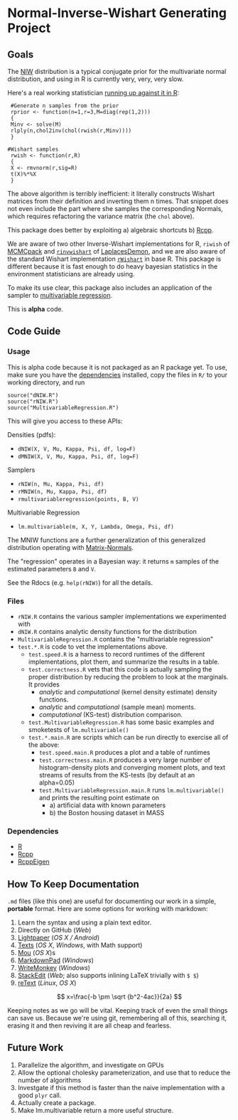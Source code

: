 Normal-Inverse-Wishart Generating Project
=========================================

Goals
----

The [NIW](https://en.wikipedia.org/wiki/Normal-inverse-Wishart_distribution) distribution
is a typical conjugate prior for the multivariate normal distribution,
and using in R is currently very, very, very slow.

Here's a real working statistician [running up against it in R](https://dahtah.wordpress.com/2012/03/07/why-an-inverse-wishart-prior-may-not-be-such-a-good-idea/):
```{R}
 #Generate n samples from the prior
 rprior <- function(n=1,r=3,M=diag(rep(1,2)))
 {
 Minv <- solve(M)
 rlply(n,chol2inv(chol(rwish(r,Minv))))
 }
 
#Wishart samples
 rwish <- function(r,R)
 {
 X <- rmvnorm(r,sig=R)
 t(X)%*%X
 }
```

The above algorithm is terribly inefficient: it literally constructs Wishart matrices from their definition and inverting them n times.
That snippet does not even include the part where she samples the corresponding Normals,
which requires refactoring the variance matrix (the `chol` above).

This package does better by exploiting a) algebraic shortcuts b) [Rcpp](http://rcpp.org).

We are aware of two other Inverse-Wishart implementations for R,
`riwish` of [MCMCpack](http://mcmcpack.wustl.edu/) and 
[`rinvwishart`](https://github.com/Statisticat/LaplacesDemon/blob/master/R/distributions.R)
 of [LaplacesDemon](http://www.bayesian-inference.com/software),
 and we are also aware of the standard Wishart implementation
 [`rWishart`](http://svn.r-project.org/R/trunk/src/library/stats/src/rWishart.c()) in base R.
 This package is different because it is fast enough to do heavy bayesian
 statistics in the environment statisticians are already using.

To make its use clear, this package also includes an application of the sampler to
[multivariable regression](https://en.wikipedia.org/wiki/Bayesian_multivariate_linear_regression).

<!--  [the](http://www.ats.ucla.edu/stat/stata/dae/mvreg.htm) [alternatives](http://cameron.econ.ucdavis.edu/excel/ex61multipleregression.html). -->

This is **alpha** code.

Code Guide
----------------

### Usage

This is alpha code because it is not packaged as an R package yet.
To use, make sure you have the [dependencies](#dependencies) installed,
copy the files in `R/` to your working directory, and run
```{r}
source("dNIW.R")
source("rNIW.R")
source("MultivariableRegression.R")
```

This will give you access to these APIs:

Densities (pdfs):

* `dNIW(X, V, Mu, Kappa, Psi, df, log=F)`
* `dMNIW(X, V, Mu, Kappa, Psi, df, log=F)`

Samplers

* `rNIW(n, Mu, Kappa, Psi, df)`
* `rMNIW(n, Mu, Kappa, Psi, df)`
* `rmultivariableregression(points, B, V)`

Multivariable Regression

* `lm.multivariable(m, X, Y, Lambda, Omega, Psi, df)`

The MNIW functions are a further generalization of this generalized distribution
 operating with [Matrix-Normals](https://en.wikipedia.org/wiki/Matrix_normal_distribution).
 
The "regression" operates in a Bayesian way: it returns `m` samples of the estimated parameters `B` and `V`.
 
See the Rdocs (e.g. `help(rNIW)`) for all the details.

### Files

* `rNIW.R` contains the various sampler implementations we experimented with
* `dNIW.R` contains analytic density functions for the distribution
* `MultivariableRegression.R` contains the "multivariable regression"
* `test.*.R` is code to vet the implementations above.
    * `test.speed.R` is a harness to record runtimes of the different implementations, plot them, and summarize the results in a table.
    * `test.correctness.R`  vets that this code is actually sampling the proper distribution by reducing the problem to look at the marginals. It provides
        * _analytic_ and _computational_ (kernel density estimate) density functions.
        * _analytic_ and _computational_ (sample mean) moments.
        * _computational_ (KS-test) distribution comparison.
    * `test.MultivariableRegression.R` has some basic examples and smoketests of `lm.multivariable()`
    * `test.*.main.R` are scripts which can be run directly to exercise all of the above:
        * `test.speed.main.R` produces a plot and a table of runtimes
        * `test.correctness.main.R` produces a very large number of histogram-density plots and converging moment plots, and text streams of results from the KS-tests (by default at an alpha=0.05)
        * `test.MultivariableRegression.main.R` runs `lm.multivariable()` and prints the resulting point estimate on
            * a) artificial data with known parameters
            * b) the Boston housing dataset in MASS

### Dependencies

* [R](http://r-project.org)
* [Rcpp](http://cran.r-project.org/web/packages/Rcpp/index.html)
* [RcppEigen](http://cran.r-project.org/web/packages/RcppEigen/index.html)


How To Keep Documentation
--------------

`.md` files (like this one) are useful for documenting our work in a simple, **portable** format.
Here are some options for working with markdown:

1. Learn the syntax and using a plain text editor.
2. Directly on GitHub (_Web_)
3. [Lightpaper](http://clockworkengine.com/lightpaper-mac/) (_OS X / Android_)
3. [Texts](http://www.texts.io/) (_OS X_, _Windows_, with Math support)
3. [Mou](http://mouapp.com/) (_OS X_)s
4. [MarkdownPad](http://www.markdownpad.com/) (_Windows_)
5. [WriteMonkey](http://writemonkey.com/) (_Windows_)
6. [StackEdit](http://stackedit.io/) (_Web_; also supports inlining LaTeX trivially with `$ $`)
7. [reText](http://sourceforge.net/p/retext/home/ReText/) (_Linux_, _OS X_)


$$ x=\frac{-b \pm \sqrt {b^2-4ac}}{2a} $$

Keeping notes as we go will be vital. Keeping track of even the small things can save us. Because we're using git, remembering all of this, searching it, erasing it and then reviving it are all cheap and fearless.



Future Work
-----------

1. Parallelize the algorithm, and investigate on GPUs
1. Allow the optional cholesky parameterization, and use that to reduce the number of algorithms
1. Investgate if this method is faster than the naive implementation with a good `plyr` call.
1. Actually create a package.
1. Make lm.multivariable return a more useful structure.